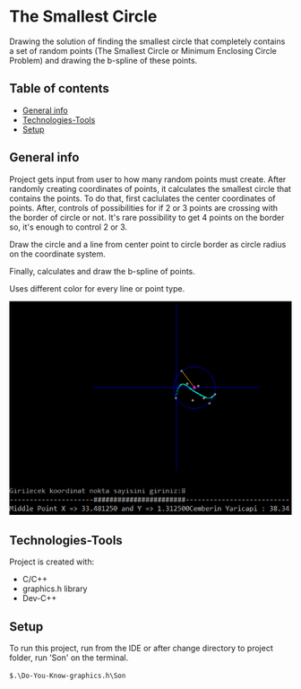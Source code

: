﻿# The Smallest Circle

Drawing the solution of  finding the smallest circle that completely contains a set of random points (The Smallest Circle or Minimum Enclosing Circle Problem) and drawing the b-spline of these points.

## Table of contents
* [General info](#general-info)
* [Technologies-Tools](#technologies)
* [Setup](#setup)




## General info
Project gets input from user to how many random points must create. After randomly creating coordinates of points, it calculates the smallest circle that contains the points. To do that, first caclulates the center coordinates of points. After, controls of possibilities for if 2 or 3 points are crossing with the border of circle or not. It's rare possibility to get 4 points on the border so, it's enough to control 2 or 3.

Draw the circle and a line from center point to circle border as circle radius on the coordinate system.

Finally, calculates and draw the b-spline of points.

Uses different color for every line or point type.
	
![Drawing](https://github.com/alibariszengin/Do-You-Know-graphics.h/blob/master/Do-You-Know-graphics.h/circle.png)
	
## Technologies-Tools
Project is created with:
* C/C++
* graphics.h library
* Dev-C++

	
## Setup
To run this project, run from the IDE or after change directory to project folder, run 'Son' on the terminal.

`$.\Do-You-Know-graphics.h\Son`

